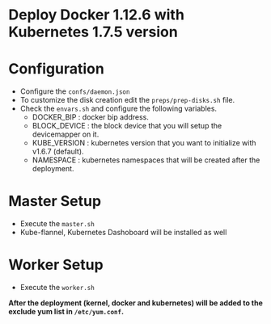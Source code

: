 # Deploy Docker 1.12.6 with Kubernetes 1.7.5 version

# Configuration
- Configure the `confs/daemon.json`
- To customize the disk creation edit the `preps/prep-disks.sh` file.
- Check the `envars.sh` and configure the following variables.
	 - DOCKER_BIP : docker bip address.
	 - BLOCK_DEVICE : the block device that you will setup the devicemapper on it.
	 - KUBE_VERSION : kubernetes version that you want to initialize with v1.6.7 (default).
	 - NAMESPACE : kubernetes namespaces that will be created after the deployment.

# Master Setup
- Execute the `master.sh`
- Kube-flannel, Kubernetes Dashoboard will be installed as well

# Worker Setup
- Execute the `worker.sh`

**After the deployment (kernel, docker and kubernetes) will be added to the exclude yum list in `/etc/yum.conf`.**
